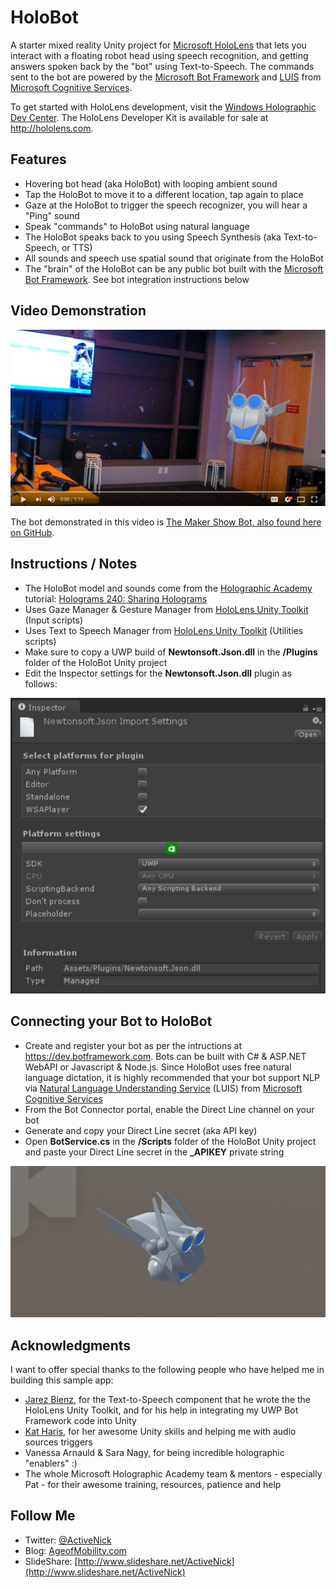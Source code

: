 # HoloBot
A starter mixed reality Unity project for [Microsoft HoloLens](http://hololens.com) that lets you interact with a floating robot head using speech recognition, and getting answers spoken back by the "bot" using Text-to-Speech. The commands sent to the bot are powered by the [Microsoft Bot Framework](https://dev.botframework.com/) and [LUIS](https://www.microsoft.com/cognitive-services/en-us/language-understanding-intelligent-service-luis) from [Microsoft Cognitive Services](https://www.microsoft.com/cognitive-services).

To get started with HoloLens development, visit the [Windows Holographic Dev Center](https://developer.microsoft.com/windows/holographic). The HoloLens Developer Kit is available for sale at http://hololens.com.

## Features
- Hovering bot head (aka HoloBot) with looping ambient sound
- Tap the HoloBot to move it to a different location, tap again to place
- Gaze at the HoloBot to trigger the speech recognizer, you will hear a "Ping" sound
- Speak "commands" to HoloBot using natural language
- The HoloBot speaks back to you using Speech Synthesis (aka Text-to-Speech, or TTS)
- All sounds and speech use spatial sound that originate from the HoloBot
- The "brain" of the HoloBot can be any public bot built with the [Microsoft Bot Framework](https://dev.botframework.com/). See bot integration instructions below

## Video Demonstration
[![ScreenShot](Screenshots/HoloBotVideo.PNG)](https://youtu.be/8ozfw2LO6No)

The bot demonstrated in this video is [The Maker Show Bot, also found here on GitHub](https://github.com/ActiveNick/TheMakerShowBot).

## Instructions / Notes
- The HoloBot model and sounds come from the [Holographic Academy](https://developer.microsoft.com/en-us/windows/holographic/academy) tutorial: [Holograms 240: Sharing Holograms](https://developer.microsoft.com/en-us/windows/holographic/holograms_240)
- Uses Gaze Manager & Gesture Manager from [HoloLens Unity Toolkit](https://github.com/microsoft/HoloToolkit-Unity) (Input scripts)
- Uses Text to Speech Manager from [HoloLens Unity Toolkit](https://github.com/microsoft/HoloToolkit-Unity) (Utilities scripts)
- Make sure to copy a UWP build of **Newtonsoft.Json.dll** in the **/Plugins** folder of the HoloBot Unity project
- Edit the Inspector settings for the **Newtonsoft.Json.dll** plugin as follows:

![All](Screenshots/PluginSettings.PNG)

## Connecting your Bot to HoloBot
- Create and register your bot as per the intructions at https://dev.botframework.com. Bots can be built with C# & ASP.NET WebAPI or Javascript & Node.js. Since HoloBot uses free natural language dictation, it is highly recommended that your bot support NLP via [Natural Language Understanding Service](https://www.microsoft.com/cognitive-services/en-us/language-understanding-intelligent-service-luis) (LUIS) from [Microsoft Cognitive Services](https://www.microsoft.com/cognitive-services)
- From the Bot Connector portal, enable the Direct Line channel on your bot
- Generate and copy your Direct Line secret (aka API key)
- Open **BotService.cs** in the **/Scripts** folder of the HoloBot Unity project and paste your Direct Line secret in the **_APIKEY** private string

![All](Screenshots/PolyBotScene.PNG)

## Acknowledgments
I want to offer special thanks to the following people who have helped me in building this sample app:
- [Jarez Bienz](https://github.com/jbienzms), for the Text-to-Speech component that he wrote the the HoloLens Unity Toolkit, and for his help in integrating my UWP Bot Framework code into Unity
- [Kat Haris](https://github.com/KatVHarris), for her awesome Unity skills and helping me with audio sources triggers
- Vanessa Arnauld & Sara Nagy, for being incredible holographic "enablers" :)
- The whole Microsoft Holographic Academy team & mentors - especially Pat - for their awesome training, resources, patience and help

## Follow Me
* Twitter: [@ActiveNick](http://twitter.com/ActiveNick)
* Blog: [AgeofMobility.com](http://AgeofMobility.com)
* SlideShare: [http://www.slideshare.net/ActiveNick](http://www.slideshare.net/ActiveNick)
